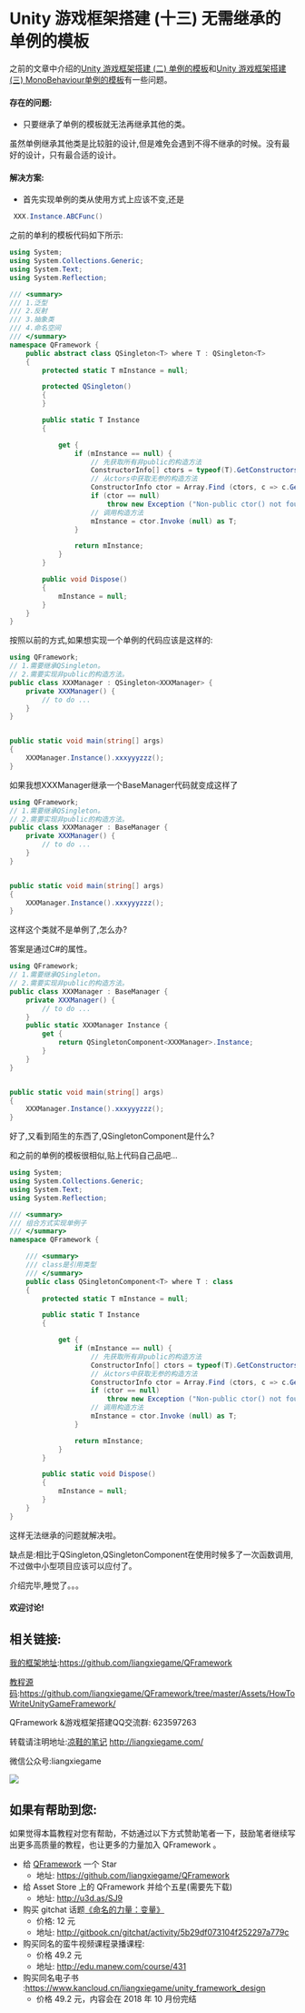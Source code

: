# Unity 游戏框架搭建 (十三) 无需继承的单例的模板

之前的文章中介绍的[Unity 游戏框架搭建 (二) 单例的模板][1]和[Unity 游戏框架搭建 (三) MonoBehaviour单例的模板][2]有一些问题。

#### 存在的问题:

* 只要继承了单例的模板就无法再继承其他的类。

虽然单例继承其他类是比较脏的设计,但是难免会遇到不得不继承的时候。没有最好的设计，只有最合适的设计。

#### 解决方案:

* 首先实现单例的类从使用方式上应该不变,还是
```csharp
 XXX.Instance.ABCFunc()
```

之前的单利的模板代码如下所示:
```csharp
using System;
using System.Collections.Generic;
using System.Text;
using System.Reflection;

/// <summary>
/// 1.泛型
/// 2.反射
/// 3.抽象类
/// 4.命名空间
/// </summary>
namespace QFramework {
	public abstract class QSingleton<T> where T : QSingleton<T>
	{
		protected static T mInstance = null;

		protected QSingleton()
		{
		}

		public static T Instance
		{

			get {
				if (mInstance == null) {
					// 先获取所有非public的构造方法
					ConstructorInfo[] ctors = typeof(T).GetConstructors (BindingFlags.Instance | BindingFlags.NonPublic);
					// 从ctors中获取无参的构造方法
					ConstructorInfo ctor = Array.Find (ctors, c => c.GetParameters ().Length == 0);
					if (ctor == null)
						throw new Exception ("Non-public ctor() not found!");
					// 调用构造方法
					mInstance = ctor.Invoke (null) as T;
				}

				return mInstance;
			}
		}

		public void Dispose()
		{
			mInstance = null;
		}
	}
}
```


按照以前的方式,如果想实现一个单例的代码应该是这样的:

```csharp
using QFramework;  
// 1.需要继承QSingleton。
// 2.需要实现非public的构造方法。
public class XXXManager : QSingleton<XXXManager> {  
    private XXXManager() {
        // to do ...
    }
}


public static void main(string[] args)  
{
    XXXManager.Instance().xxxyyyzzz();
}
```

如果我想XXXManager继承一个BaseManager代码就变成这样了

```csharp
using QFramework;  
// 1.需要继承QSingleton。
// 2.需要实现非public的构造方法。
public class XXXManager : BaseManager {  
    private XXXManager() {
        // to do ...
    }
}


public static void main(string[] args)  
{
    XXXManager.Instance().xxxyyyzzz();
}
```

这样这个类就不是单例了,怎么办?

答案是通过C#的属性。

```csharp
using QFramework;  
// 1.需要继承QSingleton。
// 2.需要实现非public的构造方法。
public class XXXManager : BaseManager {  
    private XXXManager() {
        // to do ...
    }
    public static XXXManager Instance { 
        get {
            return QSingletonComponent<XXXManager>.Instance;
        }
    }
}


public static void main(string[] args)  
{
    XXXManager.Instance().xxxyyyzzz();
}
```

好了,又看到陌生的东西了,QSingletonComponent是什么?

和之前的单例的模板很相似,贴上代码自己品吧...

```csharp
using System;
using System.Collections.Generic;
using System.Text;
using System.Reflection;

/// <summary>
///	组合方式实现单例子
/// </summary>
namespace QFramework {

	/// <summary>
	/// class是引用类型
	/// </summary>
	public class QSingletonComponent<T> where T : class
	{
		protected static T mInstance = null;

		public static T Instance
		{

			get {
				if (mInstance == null) {
					// 先获取所有非public的构造方法
					ConstructorInfo[] ctors = typeof(T).GetConstructors (BindingFlags.Instance | BindingFlags.NonPublic);
					// 从ctors中获取无参的构造方法
					ConstructorInfo ctor = Array.Find (ctors, c => c.GetParameters ().Length == 0);
					if (ctor == null)
						throw new Exception ("Non-public ctor() not found!");
					// 调用构造方法
					mInstance = ctor.Invoke (null) as T;
				}

				return mInstance;
			}
		}

		public static void Dispose()
		{
			mInstance = null;
		}
	}
}
```

这样无法继承的问题就解决啦。

缺点是:相比于QSingleton,QSingletonComponent在使用时候多了一次函数调用,不过做中小型项目应该可以应付了。

介绍完毕,睡觉了。。。

#### 欢迎讨论!

## 相关链接:
[我的框架地址][3]:https://github.com/liangxiegame/QFramework

[教程源码][4]:https://github.com/liangxiegame/QFramework/tree/master/Assets/HowToWriteUnityGameFramework/

QFramework &游戏框架搭建QQ交流群: 623597263

转载请注明地址:[凉鞋的笔记][5] http://liangxiegame.com/

微信公众号:liangxiegame

![][image-1]

## 如果有帮助到您:
如果觉得本篇教程对您有帮助，不妨通过以下方式赞助笔者一下，鼓励笔者继续写出更多高质量的教程，也让更多的力量加入 QFramework 。

* 给 [QFramework][6] 一个 Star
	* 地址: https://github.com/liangxiegame/QFramework
* 给 Asset Store 上的 QFramework 并给个五星(需要先下载)
	* 地址: http://u3d.as/SJ9
* 购买 gitchat 话题[《命名的力量：变量》][7]
	* 价格: 12 元
	* 地址: http://gitbook.cn/gitchat/activity/5b29df073104f252297a779c
* 购买同名的蛮牛视频课程录播课程: 
	* 价格 49.2 元
	* 地址: http://edu.manew.com/course/431
* 购买同名电子书 :https://www.kancloud.cn/liangxiegame/unity_framework_design
	* 价格  49.2 元，内容会在 2018 年 10 月份完结

[1]:	http://liangxiegame.com/unity-you-xi-kuang-jia-da-jian-er-dan-li-de-mo-ban/
[2]:	http://liangxiegame.com/unity-you-xi-kuang-jia-da-jian-san-monobehaviourdan-li-de-mo-ban/
[3]:	https://github.com/liangxiegame/QFramework
[4]:	https://github.com/liangxiegame/QFramework/tree/master/Assets/HowToWriteUnityGameFramework/%0A
[5]:	http://liangxiegame.com/
[6]:	https://github.com/liangxiegame/QFramework
[7]:	%20http://gitbook.cn/gitchat/activity/5b29df073104f252297a779c

[image-1]:	https://ws4.sinaimg.cn/large/006tKfTcgy1fryc5skygwj30by0byt9i.jpg